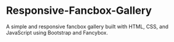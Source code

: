 # Responsive-Fancbox-Gallery
A simple and responsive fancbox gallery built with HTML, CSS, and JavaScript using Bootstrap and Fancybox.
